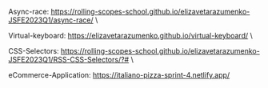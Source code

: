 Async-race: https://rolling-scopes-school.github.io/elizavetarazumenko-JSFE2023Q1/async-race/ \

Virtual-keyboard: https://elizavetarazumenko.github.io/virtual-keyboard/ \

CSS-Selectors: https://rolling-scopes-school.github.io/elizavetarazumenko-JSFE2023Q1/RSS-CSS-Selectors/?# \

eCommerce-Application: https://italiano-pizza-sprint-4.netlify.app/ 
